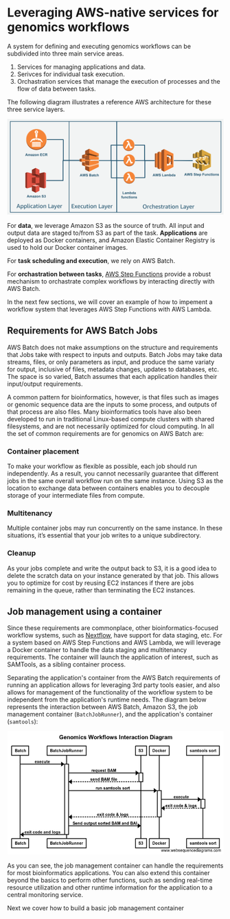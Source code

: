 # Leveraging AWS-native services for genomics workflows

A system for defining and executing genomics workflows can be subdivided into three main service areas.

1. Services for managing applications and data.
2. Serivces for individual task execution.
3. Orchastration services that manage the execution of processes and the flow of data between tasks.

The following diagram illustrates a reference AWS architecture for these three service layers.

![AWS reference architecture for genomics](images/aws-genomics-ref-arch.png)

For **data**, we leverage Amazon S3 as the source of truth. All input and output data are staged to/from S3 as part of the task. **Applications** are deployed as Docker containers, and Amazon Elastic Container Registry is used to hold our Docker container images.

For **task scheduling and execution**, we rely on AWS Batch.

For **orchastration between tasks**, [AWS Step Functions](https://aws.amazon.com/step-functions/) provide a robust mechanism to orchastrate complex workflows by interacting directly with AWS Batch.

In the next few sections, we will cover an example of how to impement a workflow system that leverages AWS Step Functions with AWS Lambda.

## Requirements for AWS Batch Jobs

AWS Batch does not make assumptions on the structure and requirements that Jobs take with respect to inputs and outputs. Batch Jobs may take data streams, files, or only parameters as input, and produce the same variaty for output, inclusive of files, metadata changes, updates to databases, etc. The space is so varied, Batch assumes that each application handles their input/output requirements.

A common pattern for bioinformatics, however, is that files such as images or genomic sequence data are the inputs to some process, and outputs of that process are also files. Many bioinformatics tools have also been developed to run in traditional Linux-based compute clusters with shared filesystems, and are not necessarily optimized for cloud computing. In all the set of common requirements are for genomics on AWS Batch are:

### Container placement

To make your workflow as flexible as possible, each job should run independently. As a result, you cannot necessarily guarantee that different jobs in the same overall workflow run on the same instance. Using S3 as the location to exchange data between containers enables you to decouple storage of your intermediate files from compute.

### Multitenancy

Multiple container jobs may run concurrently on the same instance. In these situations, it’s essential that your job writes to a unique subdirectory.

### Cleanup

As your jobs complete and write the output back to S3, it is a good idea to delete the scratch data on your instance generated by that job. This allows you to optimize for cost by reusing EC2 instances if there are jobs remaining in the queue, rather than terminating the EC2 instances.

## Job management using a container

Since these requirements are commonplace, other bioinformatics-focused workflow systems, such as [Nextflow](https://www.nextflow.io), have support for data staging, etc. For a system based on AWS Step Functions and AWS Lambda, we will leverage a Docker container to handle the data staging and multitenancy requirements. The container will launch the application of interest, such as SAMTools, as a sibling container process.

Separating the application's container from the AWS Batch requirements of running an application allows for leveraging 3rd party tools easier, and also allows for management of the functionality of the workflow system to be independent from the application's runtime needs. The diagram below represents the interaction between AWS Batch, Amazon S3, the job management container (`BatchJobRunner`), and the application's container (`samtools`):

![AWS Batch, S3, BatchJobRunner, and job container interactions](./images/batch-job-runner-interaction-diagram.png)

As you can see, the job management container can handle the requirements for most bioinformatics applications. You can also extend this container beyond the basics to perform other functions, such as sending real-time resource utilization and other runtime information for the application to a central monitoring service.

Next we cover how to build a basic job management container
